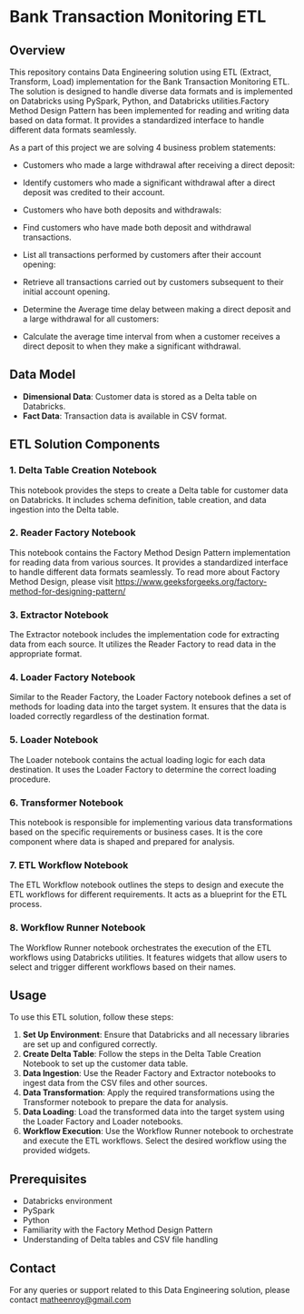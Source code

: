 # Bank Transaction Monitoring ETL

## Overview

This repository contains Data Engineering solution using ETL (Extract, Transform, Load) implementation for the Bank Transaction Monitoring ETL. The solution is designed to handle diverse data formats and is implemented on Databricks using PySpark, Python, and Databricks utilities.Factory Method Design Pattern has been implemented for reading and writing data based on data format. It provides a standardized interface to handle different data formats seamlessly.

As a part of this project we are solving 4 business problem statements:

- Customers who made a large withdrawal after receiving a direct deposit:
- Identify customers who made a significant withdrawal after a direct deposit was credited to their account.

- Customers who have both deposits and withdrawals:
- Find customers who have made both deposit and withdrawal transactions.

- List all transactions performed by customers after their account opening:
- Retrieve all transactions carried out by customers subsequent to their initial account opening.

- Determine the Average time delay between making a direct deposit and a large withdrawal for all customers:
- Calculate the average time interval from when a customer receives a direct deposit to when they make a significant withdrawal.


## Data Model

- **Dimensional Data**: Customer data is stored as a Delta table on Databricks.
- **Fact Data**: Transaction data is available in CSV format.

## ETL Solution Components

### 1. Delta Table Creation Notebook
This notebook provides the steps to create a Delta table for customer data on Databricks. It includes schema definition, table creation, and data ingestion into the Delta table.

### 2. Reader Factory Notebook
This notebook contains the Factory Method Design Pattern implementation for reading data from various sources. It provides a standardized interface to handle different data formats seamlessly. To read more about Factory Method Design, please visit https://www.geeksforgeeks.org/factory-method-for-designing-pattern/

### 3. Extractor Notebook
The Extractor notebook includes the implementation code for extracting data from each source. It utilizes the Reader Factory to read data in the appropriate format.

### 4. Loader Factory Notebook
Similar to the Reader Factory, the Loader Factory notebook defines a set of methods for loading data into the target system. It ensures that the data is loaded correctly regardless of the destination format.

### 5. Loader Notebook
The Loader notebook contains the actual loading logic for each data destination. It uses the Loader Factory to determine the correct loading procedure.

### 6. Transformer Notebook
This notebook is responsible for implementing various data transformations based on the specific requirements or business cases. It is the core component where data is shaped and prepared for analysis.

### 7. ETL Workflow Notebook
The ETL Workflow notebook outlines the steps to design and execute the ETL workflows for different requirements. It acts as a blueprint for the ETL process.

### 8. Workflow Runner Notebook
The Workflow Runner notebook orchestrates the execution of the ETL workflows using Databricks utilities. It features widgets that allow users to select and trigger different workflows based on their names.

## Usage

To use this ETL solution, follow these steps:

1. **Set Up Environment**: Ensure that Databricks and all necessary libraries are set up and configured correctly.
2. **Create Delta Table**: Follow the steps in the Delta Table Creation Notebook to set up the customer data table.
3. **Data Ingestion**: Use the Reader Factory and Extractor notebooks to ingest data from the CSV files and other sources.
4. **Data Transformation**: Apply the required transformations using the Transformer notebook to prepare the data for analysis.
5. **Data Loading**: Load the transformed data into the target system using the Loader Factory and Loader notebooks.
6. **Workflow Execution**: Use the Workflow Runner notebook to orchestrate and execute the ETL workflows. Select the desired workflow using the provided widgets.

## Prerequisites

- Databricks environment
- PySpark
- Python
- Familiarity with the Factory Method Design Pattern
- Understanding of Delta tables and CSV file handling

## Contact

For any queries or support related to this Data Engineering solution, please contact matheenroy@gmail.com
